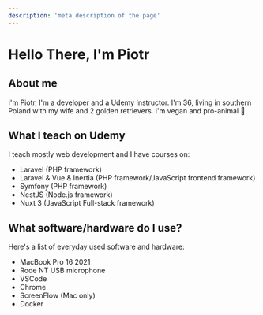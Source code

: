 ```yaml
---
description: 'meta description of the page'
---
```


# Hello There, I'm Piotr

## About me

I'm Piotr, I'm a developer and a Udemy Instructor. I'm 36, living in southern Poland with my wife and 2 golden retrievers. I'm vegan and pro-animal 🥑.

## What I teach on Udemy

I teach mostly web development and I have courses on:

-   Laravel (PHP framework)
-   Laravel & Vue & Inertia (PHP framework/JavaScript frontend framework)
-   Symfony (PHP framework)
-   NestJS (Node.js framework)
-   Nuxt 3 (JavaScript Full-stack framework)

## What software/hardware do I use?

Here's a list of everyday used software and hardware:

-   MacBook Pro 16 2021
-   Rode NT USB microphone
-   VSCode
-   Chrome
-   ScreenFlow (Mac only)
-   Docker
